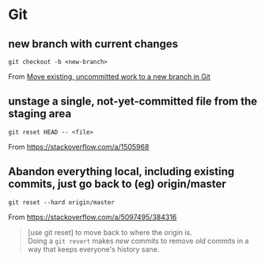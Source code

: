 # Git

## new branch with current changes

`git checkout -b <new-branch>`

From [Move existing, uncommitted work to a new branch in Git](https://stackoverflow.com/questions/1394797/)

## unstage a single, not-yet-committed file from the staging area

`git reset HEAD -- <file>`

From <https://stackoverflow.com/a/1505968>

## Abandon everything local, including existing commits, just go back to (eg) origin/master

`git reset --hard origin/master`

From <https://stackoverflow.com/a/5097495/384316>

> [use git reset] to move back to where the origin is.  
> Doing a `git revert` makes *new* commits to remove *old* commits in a way that keeps everyone's history sane.